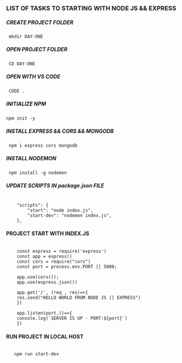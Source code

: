 ### LIST OF TASKS TO STARTING WITH NODE JS && EXPRESS

##### CREATE PROJECT FOLDER

<pre><code> mkdir DAY-ONE </code></pre>

##### OPEN PROJECT FOLDER

<pre><code> CD DAY-ONE </code></pre>

##### OPEN WITH VS CODE

<pre><code> CODE .</code></pre>

##### INITIALIZE NPM

<pre><code>npm init -y</code></pre>

##### INSTALL EXPRESS && CORS && MONGODB

<pre><code> npm i express cors mongodb</code></pre>

##### INSTALL NODEMON

<pre><code> npm install -g nodemon </code></pre>

##### UPDATE SCRIPTS IN package.json FILE

<pre><code> 
    "scripts": {
        "start": "node index.js", 
        "start-dev": "nodemon index.js",
    },
</code></pre>

#### PROJECT START WITH INDEX.JS

<pre><code> 
    const express = require('express')
    const app = express()
    const cors = require("cors")
    const port = process.env.PORT || 5000;

    app.use(cors());
    app.use(express.json())

    app.get('/', (req , res)=>{
    res.send("HELLO WORLD FROM NODE JS || EXPRESS")
    })

    app.listen(port,()=>{
    console.log(`SERVER IS UP - PORT:${port}`)
    })
</code></pre>

#### RUN PROJECT IN LOCAL HOST

<pre><code> 
   npm run start-dev
</code></pre>
